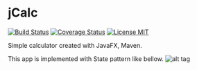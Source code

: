 # jCalc

[![Build Status](https://travis-ci.org/nimzo6689/jCalc.svg?branch=master)](https://travis-ci.org/nimzo6689/jCalc)
[![Coverage Status](https://coveralls.io/repos/github/nimzo6689/jCalc/badge.svg?branch=master)](https://coveralls.io/github/nimzo6689/jCalc?branch=master)
[![License MIT](https://img.shields.io/badge/license-MIT-blue.svg)](https://github.com/nimzo6689/jCalc/blob/master/LICENSE)

Simple calculator created with JavaFX, Maven.

This app is implemented with State pattern like bellow.
![alt tag](https://github.com/nimzo6689/jCalc/blob/master/documents/ICalcSate.png)
